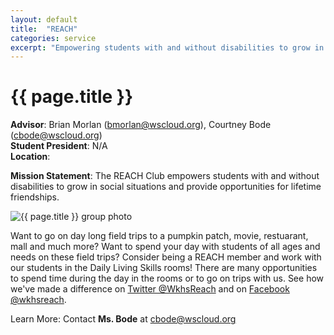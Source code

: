 ```yaml
---
layout: default
title:  "REACH"
categories: service
excerpt: "Empowering students with and without disabilities to grow in social situations."
---
```


# {{ page.title }}

**Advisor**: Brian Morlan (<bmorlan@wscloud.org>), Courtney Bode (<cbode@wscloud.org>)
<br/>**Student President**: N/A
<br/>**Location**: 

**Mission Statement**: The REACH Club empowers students with and without disabilities to grow in social situations and provide opportunities for lifetime friendships.

<img src="{{ site.baseurl }}/images/clubs/{{ page.title }}.jpg" alt="{{ page.title }} group photo"/>

Want to go on day long field trips to a pumpkin patch, movie, restuarant, mall and much more? Want to spend your day with students of all ages and needs on these field trips? Consider being a REACH member and work with our students in the Daily Living Skills rooms! There are many opportunities to spend time during the day in the rooms or to go on trips with us. See how we've made a difference on [Twitter @WkhsReach](https://twitter.com/WkhsReach) and on [Facebook @wkhsreach](https://www.facebook.com/wkhsreach/).

Learn More: Contact **Ms. Bode** at <cbode@wscloud.org>
